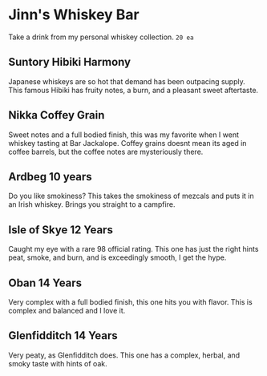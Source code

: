 # Jinn's Whiskey Bar 
Take a drink from my personal whiskey collection. `20 ea`

## Suntory Hibiki Harmony
Japanese whiskeys are so hot that demand has been outpacing supply. This famous Hibiki has fruity notes, a burn, and a pleasant sweet aftertaste.  

## Nikka Coffey Grain
Sweet notes and a full bodied finish, this was my favorite when I went whiskey tasting at Bar Jackalope. Coffey grains doesnt mean its aged in coffee barrels, but the coffee notes are mysteriously there. 

## Ardbeg 10 years
Do you like smokiness? This takes the smokiness of mezcals and puts it in an Irish whiskey. Brings you straight to a campfire. 

## Isle of Skye 12 Years
Caught my eye with a rare 98 official rating.  This one has just the right hints peat, smoke, and burn, and is exceedingly smooth, I get the hype.  

## Oban 14 Years
Very complex with a full bodied finish, this one hits you with flavor. This is complex and balanced and I love it. 

## Glenfidditch 14 Years
Very peaty, as Glenfidditch does. This one has a complex, herbal, and smoky taste with hints of oak. 

